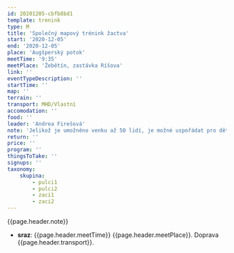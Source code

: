 ```yaml
---
id: 20201205-cbfb8bd1
template: trenink
type: M
title: 'Společný mapový trénink žactva'
start: '2020-12-05'
end: '2020-12-05'
place: 'Augšperský potok'
meetTime: '9:35'
meetPlace: 'Žebětín, zastávka Ríšova'
link: ''
eventTypeDescription: ''
startTime: ''
map: ''
terrain: ''
transport: MHD/Vlastní
accomodation: ''
food: ''
leader: 'Andrea Firešová'
note: 'Jelikož je umožněno venku až 50 lidí, je možné uspořádat pro děti mapový trénink.'
return: ''
price: ''
program: ''
thingsToTake: ''
signups: ''
taxonomy:
    skupina:
        - pulci1
        - pulci2
        - zaci1
        - zaci2
---
```


{{page.header.note}}
* **sraz**: {{page.header.meetTime}} {{page.header.meetPlace}}. Doprava {{page.header.transport}}.
